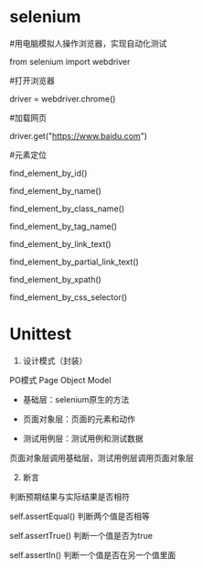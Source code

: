 # selenium
#用电脑模拟人操作浏览器，实现自动化测试

from selenium import webdriver

#打开浏览器

driver = webdriver.chrome()

#加载网页

driver.get("https://www.baidu.com")


#元素定位

find_element_by_id()

find_element_by_name()

find_element_by_class_name()

find_element_by_tag_name()

find_element_by_link_text()

find_element_by_partial_link_text()

find_element_by_xpath()

find_element_by_css_selector()


# Unittest

1. 设计模式（封装）

PO模式 Page Object Model

  - 基础层：selenium原生的方法

  - 页面对象层：页面的元素和动作

  - 测试用例层：测试用例和测试数据

页面对象层调用基础层，测试用例层调用页面对象层


2. 断言

判断预期结果与实际结果是否相符

self.assertEqual() 判断两个值是否相等

self.assertTrue() 判断一个值是否为true

self.assertIn() 判断一个值是否在另一个值里面
